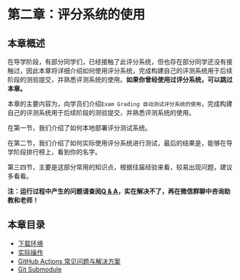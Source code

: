 # 第二章：评分系统的使用

## 本章概述

在导学阶段，有部分同学们，已经接触了此评分系统，但也存在部分同学还没有接触过，因此本章将详细介绍如何使用评分系统，完成构建自己的评测系统用于后续阶段的测验提交，并熟悉评测系统的使用。**如果你曾经使用过评分系统，可以跳过本章。**

本章的主要内容为，向学员们介绍`Exam Grading 自动测试评分系统的使用`，完成构建自己的评测系统用于后续阶段的测验提交，并熟悉评测系统的使用。

在第一节，我们介绍了如何本地部署评分测试系统。

在第二节，我们介绍了如何实际使用评分系统进行测试，最后的结果是，能够在导学阶段排行榜上，看到你的名字。

第三四节，主要是这部分常用的知识点，根据往届经验来看，较易出现问题，建议多看看。

**注：运行过程中产生的问题请查阅[Q & A](./problem.md)，实在解决不了，再在微信群聊中咨询助教和老师！**

## 本章目录

- [下载环境](ch2-01.md)
- [实际操作](ch2-02.md)
- [GitHub Actions 常见问题与解决方案](ch2-03.md)
- [Git Submodule](ch2-04.md)
